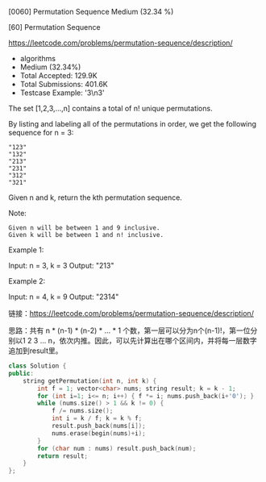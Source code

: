 [0060] Permutation Sequence                                         Medium (32.34 %)

<!--front-->	
[60] Permutation Sequence  

https://leetcode.com/problems/permutation-sequence/description/

* algorithms
* Medium (32.34%)
* Total Accepted:    129.9K
* Total Submissions: 401.6K
* Testcase Example:  '3\n3'

The set [1,2,3,...,n] contains a total of n! unique permutations.

By listing and labeling all of the permutations in order, we get the following sequence for n = 3:


	"123"
	"132"
	"213"
	"231"
	"312"
	"321"


Given n and k, return the kth permutation sequence.

Note:


	Given n will be between 1 and 9 inclusive.
	Given k will be between 1 and n! inclusive.


Example 1:


Input: n = 3, k = 3
Output: "213"


Example 2:


Input: n = 4, k = 9
Output: "2314"







<!--back-->

链接：https://leetcode.com/problems/permutation-sequence/description/

思路：共有 n * (n-1) * (n-2) * ... * 1 个数，第一层可以分为n个(n-1)!，第一位分别以1 2 3 ... n，依次内推。因此，可以先计算出在哪个区间内，并将每一层数字追加到result里。

```cpp
class Solution {
public:
    string getPermutation(int n, int k) {
        int f = 1; vector<char> nums; string result; k = k - 1;
        for (int i=1; i<= n; i++) { f *= i; nums.push_back(i+'0'); }
        while (nums.size() > 1 && k != 0) {
            f /= nums.size();
            int i = k / f; k = k % f;
            result.push_back(nums[i]); 
            nums.erase(begin(nums)+i);
        }
        for (char num : nums) result.push_back(num);
        return result;
    }
};
```
